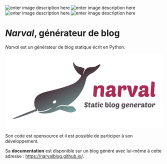 ![enter image description here](https://img.shields.io/badge/version-0.0.5-orange.svg) ![enter image description here](https://img.shields.io/badge/morues-254-brightgreen.svg)  ![enter image description here](https://img.shields.io/badge/fl%C3%A9tans-4784-brightgreen.svg)  ![enter image description here](https://img.shields.io/badge/crevettes-51402-brightgreen.svg)

# *Narval*, générateur de blog

_Narval_ est un générateur de blog statique écrit en Python.

![Logo de Narval](https://github.com/narvalblog/narval/blob/master/logo.jpg)

Son code est opensource et il est possible de participer à son développement.

Sa **documentation** est disponible sur un blog généré avec lui-même à cette adresse : https://narvalblog.github.io/.
